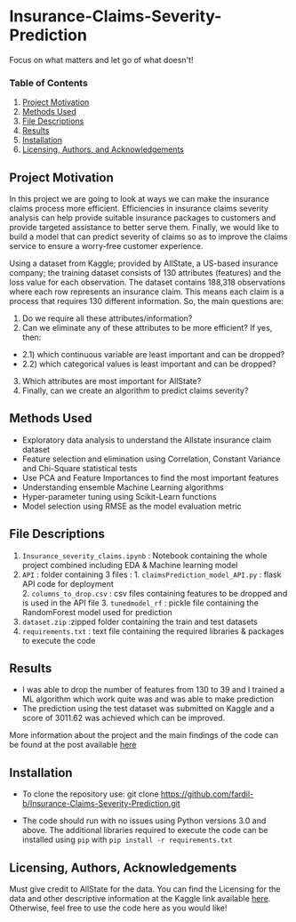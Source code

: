 # Insurance-Claims-Severity-Prediction
Focus on what matters and let go of what doesn't!

### Table of Contents

1.  [Project Motivation](#motivation)
2.  [Methods Used](#method)
3. [File Descriptions](#files)
4. [Results](#results)
2. [Installation](#installation)
5. [Licensing, Authors, and Acknowledgements](#licensing)

## Project Motivation<a name="motivation"></a>

In this project we are going to look at ways we can make the insurance claims process more efficient. Efficiencies in insurance claims severity analysis can help provide suitable insurance packages to customers and provide targeted assistance to better serve them. Finally, we would like to build a model that can predict severity of claims so as to improve the claims service to ensure a worry-free customer experience.

Using a dataset from Kaggle; provided by AllState, a US-based insurance company; the training dataset consists of 130 attributes (features) and the loss value for each observation. The dataset contains 188,318 observations where each row represents an insurance claim. This means each claim is a process that requires 130 different information. So, the main questions are:

1) Do we require all these attributes/information?
2) Can we eliminate any of these attributes to be more efficient?
  If yes, then:
  - 2.1) which continuous variable are least important and can be dropped?
  - 2.2) which categorical values is least important and can be dropped?
3) Which attributes are most important for AllState?
4) Finally, can we create an algorithm to predict claims severity?

## Methods Used <a name="method"></a>
- Exploratory data analysis to understand the Allstate insurance claim dataset
- Feature selection and elimination using Correlation, Constant Variance and Chi-Square statistical tests
- Use PCA and Feature Importances to find the most important features
- Understanding ensemble Machine Learning algorithms 
- Hyper-parameter tuning using Scikit-Learn functions
- Model selection using RMSE as the model evaluation metric

## File Descriptions <a name="files"></a>
1. `Insurance_severity_claims.ipynb` : Notebook containing the whole project combined including EDA & Machine learning model
2. `API` : folder containing 3 files : 
                   1. `claimsPrediction_model_API.py` : flask API code for deployment       
                   2. `columns_to_drop.csv`  : csv files containing features to be dropped and is used in the API file
                   3. `tunedmodel_rf` : pickle file containing the RandomForest model used for prediction
3. `dataset.zip` :zipped folder containing the train and test datasets
4. `requirements.txt` : text file containing the required  libraries & packages to execute the code


## Results<a name="results"></a>
- I was able to drop the number of features from 130 to 39 and I trained a ML algorithm which work quite was and was able to make prediction
- The prediction using the test dataset was submitted on Kaggle and a score of 3011.62 was achieved which can be improved.

More information about the project and the main findings of the code can be found at the post available [here](https://fbhugaloo.medium.com/predicting-claims-severity-a-machine-learning-approach-e6744760d04c)

## Installation <a name="installation"></a>
- To clone the repository use: git clone https://github.com/fardil-b/Insurance-Claims-Severity-Prediction.git

- The code should run with no issues using Python versions 3.0 and above. The additional libraries required to execute the code can be installed using `pip` with `pip install -r requirements.txt`


## Licensing, Authors, Acknowledgements<a name="licensing"></a>
Must give credit to AllState for the data.  You can find the Licensing for the data and other descriptive information at the Kaggle link available [here](https://www.kaggle.com/c/allstate-claims-severity/data). Otherwise, feel free to use the code here as you would like! 
